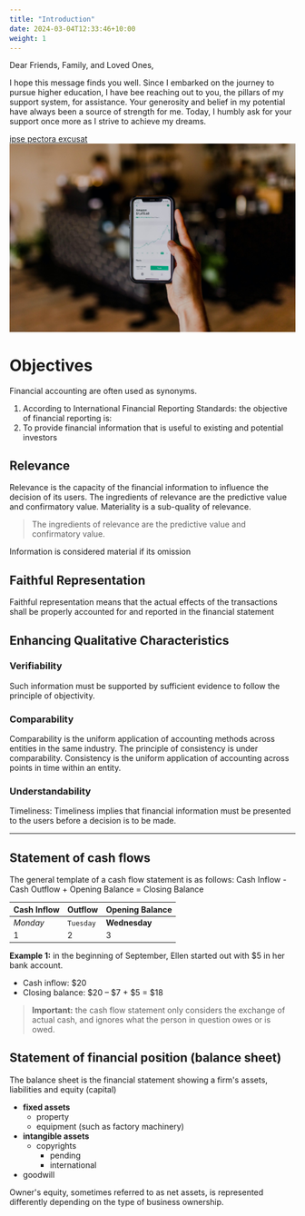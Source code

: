 ```yaml
---
title: "Introduction"
date: 2024-03-04T12:33:46+10:00
weight: 1
---
```


Dear Friends, Family, and Loved Ones,

I hope this message finds you well. Since I embarked on the journey to pursue higher education, I have bee reaching out to you, the pillars of my support system, for assistance. Your generosity and belief in my potential have always been a source of strength for me. Today, I humbly ask for your support once more as I strive to achieve my dreams.

[ipse pectora excusat](#in-poscat)
![Accounting Services](/images/austin-distel-nGc5RT2HmF0-unsplash.jpg)

# Objectives

Financial accounting are often used as synonyms.

1. According to International Financial Reporting Standards: the objective of financial reporting is:
2. To provide financial information that is useful to existing and potential investors

## Relevance

Relevance is the capacity of the financial information to influence the decision of its users. The ingredients of relevance are the predictive value and confirmatory value. Materiality is a sub-quality of relevance.

> The ingredients of relevance are the predictive value and confirmatory value.

Information is considered material if its omission

## Faithful Representation

Faithful representation means that the actual effects of the transactions shall be properly accounted for and reported in the financial statement

## Enhancing Qualitative Characteristics

### Verifiability

Such information must be supported by sufficient evidence to follow the principle of objectivity.

### Comparability

Comparability is the uniform application of accounting methods across entities in the same industry. The principle of consistency is under comparability. Consistency is the uniform application of accounting across points in time within an entity.

### Understandability

Timeliness: Timeliness implies that financial information must be presented to the users before a decision is to be made.

---

## Statement of cash flows

The general template of a cash flow statement is as follows: Cash Inflow - Cash Outflow + Opening Balance = Closing Balance

| Cash Inflow | Outflow   | Opening Balance |
| ----------- | --------- | --------------- |
| _Monday_    | `Tuesday` | **Wednesday**   |
| 1           | 2         | 3               |

**Example 1:** in the beginning of September, Ellen started out with $5 in her bank account. 

- Cash inflow: $20
- Closing balance: $20 – $7 + $5 = $18

> **Important:** the cash flow statement only considers the exchange of actual cash, and ignores what the person in question owes or is owed.

## Statement of financial position (balance sheet)

The balance sheet is the financial statement showing a firm's assets, liabilities and equity (capital)

- **fixed assets**
  - property
  - equipment (such as factory machinery)
- **intangible assets**
  - copyrights
    - pending
    - international
- goodwill

Owner's equity, sometimes referred to as net assets, is represented differently depending on the type of business ownership.

